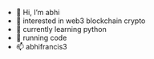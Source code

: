 - 👋 Hi, I’m abhi
- 👀 interested in web3 blockchain crypto
- 🌱 currently learning python
- 💞️ running code
- 📫 abhifrancis3

